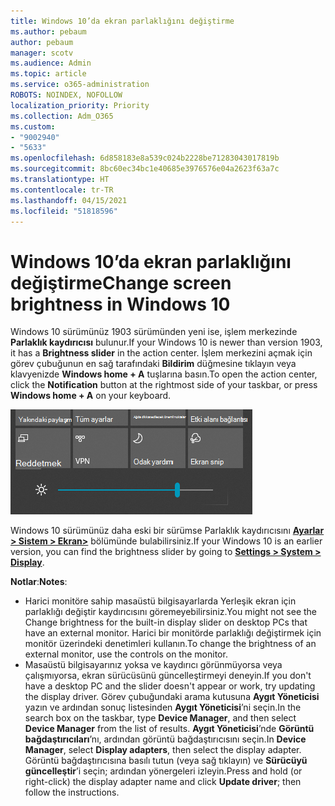 ```yaml
---
title: Windows 10’da ekran parlaklığını değiştirme
ms.author: pebaum
author: pebaum
manager: scotv
ms.audience: Admin
ms.topic: article
ms.service: o365-administration
ROBOTS: NOINDEX, NOFOLLOW
localization_priority: Priority
ms.collection: Adm_O365
ms.custom:
- "9002940"
- "5633"
ms.openlocfilehash: 6d858183e8a539c024b2228be71283043017819b
ms.sourcegitcommit: 8bc60ec34bc1e40685e3976576e04a2623f63a7c
ms.translationtype: HT
ms.contentlocale: tr-TR
ms.lasthandoff: 04/15/2021
ms.locfileid: "51818596"
---
```

# <a name="change-screen-brightness-in-windows-10"></a><span data-ttu-id="7c95a-102">Windows 10’da ekran parlaklığını değiştirme</span><span class="sxs-lookup"><span data-stu-id="7c95a-102">Change screen brightness in Windows 10</span></span>

<span data-ttu-id="7c95a-103">Windows 10 sürümünüz 1903 sürümünden yeni ise, işlem merkezinde **Parlaklık kaydırıcısı** bulunur.</span><span class="sxs-lookup"><span data-stu-id="7c95a-103">If your Windows 10 is newer than version 1903, it has a **Brightness slider** in the action center.</span></span> <span data-ttu-id="7c95a-104">İşlem merkezini açmak için görev çubuğunun en sağ tarafındaki **Bildirim** düğmesine tıklayın veya klavyenizde **Windows home + A** tuşlarına basın.</span><span class="sxs-lookup"><span data-stu-id="7c95a-104">To open the action center, click the **Notification** button at the rightmost side of your taskbar, or press **Windows home + A** on your keyboard.</span></span>

![Parlaklık kaydırıcısı](media/brightness-slider.png)

<span data-ttu-id="7c95a-106">Windows 10 sürümünüz daha eski bir sürümse Parlaklık kaydırıcısını **[Ayarlar > Sistem > Ekran>](ms-settings:display?activationSource=GetHelp)** bölümünde bulabilirsiniz.</span><span class="sxs-lookup"><span data-stu-id="7c95a-106">If your Windows 10 is an earlier version, you can find the brightness slider by going to **[Settings > System > Display](ms-settings:display?activationSource=GetHelp)**.</span></span>

<span data-ttu-id="7c95a-107">**Notlar**:</span><span class="sxs-lookup"><span data-stu-id="7c95a-107">**Notes**:</span></span>

- <span data-ttu-id="7c95a-108">Harici monitöre sahip masaüstü bilgisayarlarda Yerleşik ekran için parlaklığı değiştir kaydırıcısını göremeyebilirsiniz.</span><span class="sxs-lookup"><span data-stu-id="7c95a-108">You might not see the Change brightness for the built-in display slider on desktop PCs that have an external monitor.</span></span> <span data-ttu-id="7c95a-109">Harici bir monitörde parlaklığı değiştirmek için monitör üzerindeki denetimleri kullanın.</span><span class="sxs-lookup"><span data-stu-id="7c95a-109">To change the brightness of an external monitor, use the controls on the monitor.</span></span>
- <span data-ttu-id="7c95a-110">Masaüstü bilgisayarınız yoksa ve kaydırıcı görünmüyorsa veya çalışmıyorsa, ekran sürücüsünü güncelleştirmeyi deneyin.</span><span class="sxs-lookup"><span data-stu-id="7c95a-110">If you don't have a desktop PC and the slider doesn't appear or work, try updating the display driver.</span></span> <span data-ttu-id="7c95a-111">Görev çubuğundaki arama kutusuna **Aygıt Yöneticisi** yazın ve ardından sonuç listesinden **Aygıt Yöneticisi**’ni seçin.</span><span class="sxs-lookup"><span data-stu-id="7c95a-111">In the search box on the taskbar, type **Device Manager**, and then select **Device Manager** from the list of results.</span></span> <span data-ttu-id="7c95a-112">**Aygıt Yöneticisi**’nde **Görüntü bağdaştırıcıları**’nı, ardından görüntü bağdaştırıcısını seçin.</span><span class="sxs-lookup"><span data-stu-id="7c95a-112">In **Device Manager**, select **Display adapters**, then select the display adapter.</span></span> <span data-ttu-id="7c95a-113">Görüntü bağdaştırıcısına basılı tutun (veya sağ tıklayın) ve **Sürücüyü güncelleştir**’i seçin; ardından yönergeleri izleyin.</span><span class="sxs-lookup"><span data-stu-id="7c95a-113">Press and hold (or right-click) the display adapter name and click **Update driver**; then follow the instructions.</span></span>
